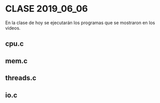 # CLASE 2019_06_06

En la clase de hoy se ejecutarán los programas que se mostraron en los videos.

## cpu.c

## mem.c

## threads.c

## io.c
